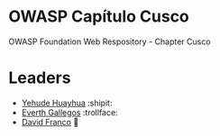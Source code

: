 # OWASP Capítulo Cusco
OWASP Foundation Web Respository - Chapter Cusco

# Leaders
* [Yehude Huayhua](https://twitter.com/yehuju) :shipit:
* [Everth Gallegos](https://twitter.com/perverthso) :trollface:
* [David Franco](https://twitter.com/AlainDvid) :fox_face:
